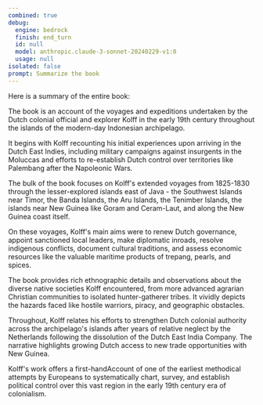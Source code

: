 ```yaml
---
combined: true
debug:
  engine: bedrock
  finish: end_turn
  id: null
  model: anthropic.claude-3-sonnet-20240229-v1:0
  usage: null
isolated: false
prompt: Summarize the book
---
```


Here is a summary of the entire book:

The book is an account of the voyages and expeditions undertaken by the Dutch colonial official and explorer Kolff in the early 19th century throughout the islands of the modern-day Indonesian archipelago.

It begins with Kolff recounting his initial experiences upon arriving in the Dutch East Indies, including military campaigns against insurgents in the Moluccas and efforts to re-establish Dutch control over territories like Palembang after the Napoleonic Wars.

The bulk of the book focuses on Kolff's extended voyages from 1825-1830 through the lesser-explored islands east of Java - the Southwest Islands near Timor, the Banda Islands, the Aru Islands, the Tenimber Islands, the islands near New Guinea like Goram and Ceram-Laut, and along the New Guinea coast itself.

On these voyages, Kolff's main aims were to renew Dutch governance, appoint sanctioned local leaders, make diplomatic inroads, resolve indigenous conflicts, document cultural traditions, and assess economic resources like the valuable maritime products of trepang, pearls, and spices.

The book provides rich ethnographic details and observations about the diverse native societies Kolff encountered, from more advanced agrarian Christian communities to isolated hunter-gatherer tribes. It vividly depicts the hazards faced like hostile warriors, piracy, and geographic obstacles.

Throughout, Kolff relates his efforts to strengthen Dutch colonial authority across the archipelago's islands after years of relative neglect by the Netherlands following the dissolution of the Dutch East India Company. The narrative highlights growing Dutch access to new trade opportunities with New Guinea.

Kolff's work offers a first-handAccount of one of the earliest methodical attempts by Europeans to systematically chart, survey, and establish political control over this vast region in the early 19th century era of colonialism.
